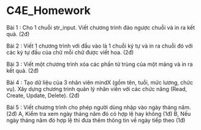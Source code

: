 # C4E_Homework
Bài 1 : Cho 1 chuỗi str_input. Viết chương trình đảo ngược chuỗi và in ra kết quả. (2đ)
 
Bài 2 : Viết 1 chương trình với đầu vào là 1 chuỗi ký tự và in ra chuỗi đó với các ký tự đầu của chữ mỗi chữ được viết hoa. (2đ)

Bài 3 : Viết một chương trình xóa các phần tử trùng của một mảng và in ra kết quả. (2đ)

Bài 4 : Tạo dữ liệu của 3 nhân viên mindX (gồm tên, tuổi, mức lương, chức vụ). Xây dựng chương trình quản lý nhân viên với các chức năng (Read, Create, Update, Delete). (2đ)

Bài 5 : Viết chương trình cho phép người dùng nhập vào ngày tháng năm. (2đ)
A, Kiểm tra xem ngày tháng năm đó có hợp lệ hay không (1đ)
B, Nếu ngày tháng năm đó hợp lệ thì đưa thêm thông tin về ngày tiếp theo (1đ)
